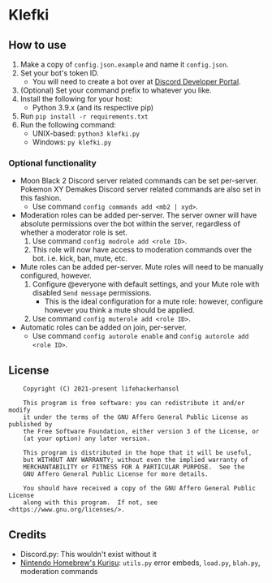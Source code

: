 # Klefki

## How to use

1. Make a copy of `config.json.example` and name it `config.json`.
1. Set your bot's token ID.
    - You will need to create a bot over at [Discord Developer Portal](https://discord.com/developers/applications).
1. (Optional) Set your command prefix to whatever you like.
1. Install the following for your host:
    - Python 3.9.x (and its respective pip)
1. Run `pip install -r requirements.txt`
1. Run the following command:
    - UNIX-based: `python3 klefki.py`
    - Windows: `py klefki.py`

### Optional functionality

- Moon Black 2 Discord server related commands can be set per-server. Pokemon XY Demakes Discord server related commands are also set in this fashion.
    - Use command `config commands add <mb2 | xyd>`.
- Moderation roles can be added per-server. The server owner will have absolute permissions over the bot within the server, regardless of whether a moderator role is set.
    1. Use command `config modrole add <role ID>`.
    1. This role will now have access to moderation commands over the bot. i.e. kick, ban, mute, etc.
- Mute roles can be added per-server. Mute roles will need to be manually configured, however.
    1. Configure @everyone with default settings, and your Mute role with disabled `Send message` permissions.
        - This is the ideal configuration for a mute role: however, configure however you think a mute should be applied.
    1. Use command `config muterole add <role ID>`.
- Automatic roles can be added on join, per-server.
    - Use command `config autorole enable` and `config autorole add <role ID>`.

## License

```
    Copyright (C) 2021-present lifehackerhansol

    This program is free software: you can redistribute it and/or modify
    it under the terms of the GNU Affero General Public License as published by
    the Free Software Foundation, either version 3 of the License, or
    (at your option) any later version.

    This program is distributed in the hope that it will be useful,
    but WITHOUT ANY WARRANTY; without even the implied warranty of
    MERCHANTABILITY or FITNESS FOR A PARTICULAR PURPOSE.  See the
    GNU Affero General Public License for more details.

    You should have received a copy of the GNU Affero General Public License
    along with this program.  If not, see <https://www.gnu.org/licenses/>.
```

## Credits
- Discord.py: This wouldn't exist without it
- [Nintendo Homebrew's Kurisu](https://github.com/nh-server/kurisu): `utils.py` error embeds, `load.py`, `blah.py`, moderation commands
